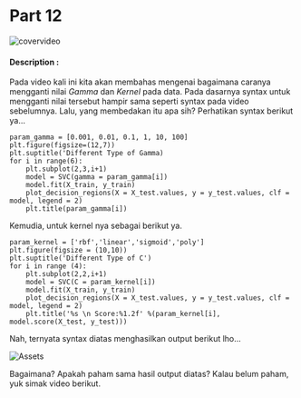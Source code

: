 # Part 12

![covervideo](http://bit.ly/makeaicovervideo)

#### **Description :**
Pada video kali ini kita akan membahas mengenai bagaimana caranya mengganti nilai *Gamma* dan *Kernel* pada data. Pada dasarnya syntax untuk mengganti nilai tersebut hampir sama seperti syntax pada video sebelumnya. Lalu, yang membedakan itu apa sih? Perhatikan syntax berikut ya...
```
param_gamma = [0.001, 0.01, 0.1, 1, 10, 100]
plt.figure(figsize=(12,7))
plt.suptitle('Different Type of Gamma)
for i in range(6):
    plt.subplot(2,3,i+1)
    model = SVC(gamma = param_gamma[i])
    model.fit(X_train, y_train)
    plot_decision_regions(X = X_test.values, y = y_test.values, clf = model, legend = 2)
    plt.title(param_gamma[i])
```
Kemudia, untuk kernel nya sebagai berikut ya.
```
param_kernel = ['rbf','linear','sigmoid','poly']
plt.figure(figsize = (10,10))
plt.suptitle('Different Type of C')
for i in range (4):
    plt.subplot(2,2,i+1)
    model = SVC(C = param_kernel[i])
    model.fit(X_train, y_train)
    plot_decision_regions(X = X_test.values, y = y_test.values, clf = model, legend = 2)
    plt.title('%s \n Score:%1.2f' %(param_kernel[i], model.score(X_test, y_test)))
```
Nah, ternyata syntax diatas menghasilkan output berikut lho...

![Assets](https://www.dropbox.com/sh/3escqhuxix16hj2/AADqs3tUYYtxlUvXQci-HUUPa/6.png?dl=1)

Bagaimana? Apakah paham sama hasil output diatas? Kalau belum paham, yuk simak video berikut.